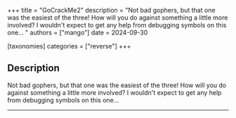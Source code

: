 +++
title = "GoCrackMe2"
description = "Not bad gophers, but that one was the easiest of the three! How will you do against something a little more involved? I wouldn't expect to get any help from debugging symbols on this one... "
authors = ["mango"]
date = 2024-09-30

[taxonomies]
categories = ["reverse"]
+++

## Description

Not bad gophers, but that one was the easiest of the three! How will you do against something a little more involved? I wouldn't expect to get any help from debugging symbols on this one... 

----
